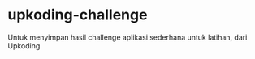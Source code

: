 # upkoding-challenge
Untuk menyimpan hasil challenge aplikasi sederhana untuk latihan, dari Upkoding

